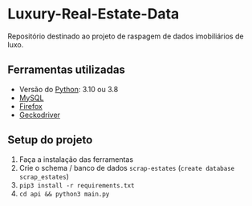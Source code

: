 # Luxury-Real-Estate-Data

Repositório destinado ao projeto de raspagem de dados imobiliários de luxo.

## Ferramentas utilizadas

- Versão do [Python](https://www.python.org/): 3.10 ou 3.8
- [MySQL](https://www.mysql.com/)
- [Firefox](https://www.mozilla.org/pt-BR/firefox/new/)
- [Geckodriver](https://github.com/mozilla/geckodriver/releases)

## Setup do projeto

1. Faça a instalação das ferramentas
2. Crie o schema / banco de dados `scrap-estates` (`create database scrap_estates`)
3. `pip3 install -r requirements.txt`
4. `cd api && python3 main.py`
